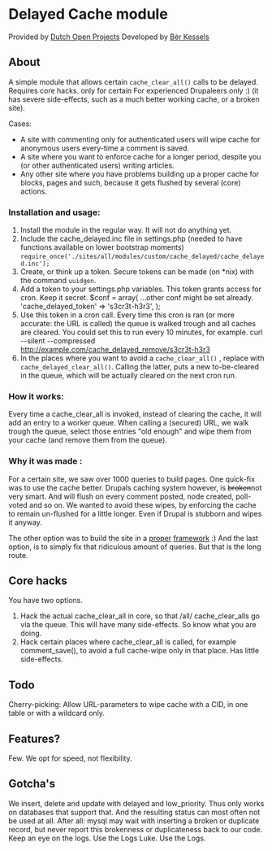 # Delayed Cache module

Provided by [Dutch Open Projects](http://dop.nu)
Developed by [Bèr Kessels](http://webschuur.com)

## About
A simple module that allows certain `cache_clear_all()` calls to be delayed. 
Requires core hacks. only for certain 
For experienced Drupaleers only :) (it has severe side-effects, such as a much better working cache, or a broken site).

Cases: 
 * A site with commenting only for authenticated users will wipe cache for anonymous users every-time a comment is saved. 
 * A site where you want to enforce cache for a longer period, despite you (or other authenticated users) writing articles.
 * Any other site where you have problems building up a proper cache for blocks, pages and such, because it gets flushed by several (core) actions.

### Installation and usage:
1. Install the module in the regular way. It will not do anything yet.
1. Include the cache_delayed.inc file in settings.php (needed to have functions available on lower bootstrap moments)
   `require_once('./sites/all/modules/custom/cache_delayed/cache_delayed.inc');`
1. Create, or think up a token. Secure tokens can be made (on *nix) with the command `uuidgen`.
1. Add a token to your settings.php variables. This token grants access for cron. Keep it secret.
        $conf = array(
          ...other conf might be set already.
          'cache_delayed_token' => 's3cr3t-h3r3',
        );
1. Use this token in a cron call. Every time this cron is ran (or more accurate: the URL is called) the queue is walked trough and all caches are cleared. You could set this to run every 10 minutes, for example.
      curl --silent --compressed http://example.com/cache_delayed_remove/s3cr3t-h3r3
1. In the places where you want to avoid a `cache_clear_all()` , replace with `cache_delayed_clear_all()`. Calling the latter, puts a new to-be-cleared in the queue, which will be actually cleared on the next cron run.

### How it works:
Every time a cache\_clear\_all is invoked, instead of clearing the cache, it will 
add an entry to a worker queue. 
When calling a (secured) URL, we walk trough the queue, select those entries "old enough" and wipe them from your cache (and remove them from the queue).

### Why it was made :
For a certain site, we saw over 1000 queries to build pages. One quick-fix was to use the cache better. Drupals caching system however, is <del>broken</del>not very smart. And will flush on every comment posted, node created, poll-voted and so on. We wanted to avoid these wipes, by enforcing the cache to remain un-flushed for a little longer. Even if Drupal is stubborn and wipes it anyway.

The other option was to build the site in a [proper](http://rubyonrails.org) [framework](http://django.org) :)
And the last option, is to simply fix that ridiculous amount of queries. But that is the long route.

## Core hacks
You have two options. 
1. Hack the actual cache\_clear\_all in core, so that /all/ cache\_clear\_alls go via the queue. This will have many side-effects. So know what you are doing. 
1. Hack certain places where cache\_clear\_all is called, for example comment_save(), to avoid a full cache-wipe only in that place. Has little side-effects. 

## Todo
Cherry-picking: Allow URL-parameters to wipe cache with a CID, in one table or with a wildcard only. 

## Features?
Few. We opt for speed, not flexibility.

## Gotcha's
We insert, delete and update with delayed and low_priority. Thus only works on databases that support that. 
And the resulting status can most often not be used at all. After all: mysql may wait with inserting a broken or duplicate record, but never report this brokenness or duplicateness back to our code. Keep an eye on the logs. 
Use the Logs Luke. Use the Logs.
